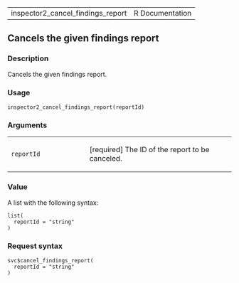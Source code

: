 <table style="width: 100%;">
<tbody>
<tr class="odd">
<td>inspector2_cancel_findings_report</td>
<td style="text-align: right;">R Documentation</td>
</tr>
</tbody>
</table>

## Cancels the given findings report

### Description

Cancels the given findings report.

### Usage

    inspector2_cancel_findings_report(reportId)

### Arguments

<table>
<colgroup>
<col style="width: 35%" />
<col style="width: 65%" />
</colgroup>
<tbody>
<tr class="odd">
<td><code
id="inspector2_cancel_findings_report_:_reportId">reportId</code></td>
<td><p>[required] The ID of the report to be canceled.</p></td>
</tr>
</tbody>
</table>

### Value

A list with the following syntax:

    list(
      reportId = "string"
    )

### Request syntax

    svc$cancel_findings_report(
      reportId = "string"
    )
